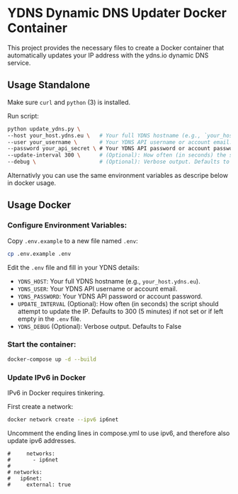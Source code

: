 # YDNS Dynamic DNS Updater Docker Container

This project provides the necessary files to create a Docker container that automatically updates your IP address with the ydns.io dynamic DNS service.


## Usage Standalone

Make sure `curl` and `python` (3) is installed.

Run script:
```sh
python update_ydns.py \
--host your_host.ydns.eu \   # Your full YDNS hostname (e.g., `your_host.ydns.eu`).
--user your_username \       # Your YDNS API username or account email.
--password your_api_secret \ # Your YDNS API password or account password.
--update-interval 300 \      # (Optional): How often (in seconds) the script should attempt to update the IP. Defaults to 300 (5 minutes) if not set or if left empty in the `.env` file.
--debug \                    # (Optional): Verbose output. Defaults to False
```
Alternativly you can use the same environment variables as descripe below in docker usage.


## Usage Docker

###  **Configure Environment Variables:**

Copy `.env.example` to a new file named `.env`:
```sh
cp .env.example .env
```
Edit the `.env` file and fill in your YDNS details:

* `YDNS_HOST`: Your full YDNS hostname (e.g., `your_host.ydns.eu`).
* `YDNS_USER`: Your YDNS API username or account email.
* `YDNS_PASSWORD`: Your YDNS API password or account password.
* `UPDATE_INTERVAL` (Optional): How often (in seconds) the script should attempt to update the IP. Defaults to 300 (5 minutes) if not set or if left empty in the `.env` file.
* `YDNS_DEBUG` (Optional): Verbose output. Defaults to False

### Start the container:

```sh
docker-compose up -d --build
```

### Update IPv6 in Docker

IPv6 in Docker requires tinkering.

First create a network:
```sh
docker network create --ipv6 ip6net
```

Uncomment the ending lines in compose.yml to use ipv6, and therefore also update ipv6 addresses.
 ```
#     networks:
#       - ip6net
#
# networks:
#   ip6net:
#     external: true

 ```
